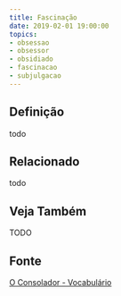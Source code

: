 ```yaml
---
title: Fascinação
date: 2019-02-01 19:00:00
topics:
- obsessao
- obsessor
- obsidiado
- fascinacao
- subjulgacao
---
```


## Definição
todo

## Relacionado
todo

## Veja Também
TODO

## Fonte
[O Consolador - Vocabulário](http://www.oconsolador.com.br/linkfixo/vocabulario/principal.html)
